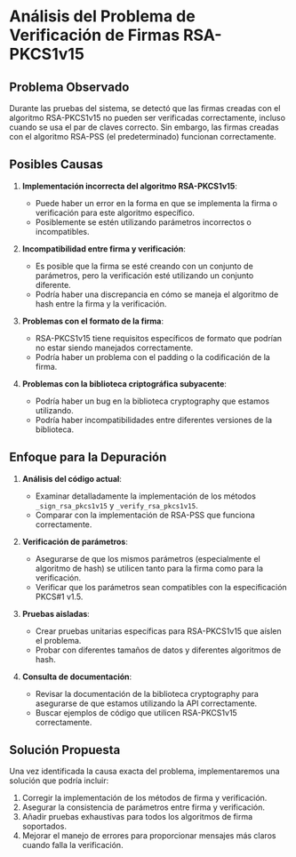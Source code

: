 # Análisis del Problema de Verificación de Firmas RSA-PKCS1v15

## Problema Observado

Durante las pruebas del sistema, se detectó que las firmas creadas con el algoritmo RSA-PKCS1v15 no pueden ser verificadas correctamente, incluso cuando se usa el par de claves correcto. Sin embargo, las firmas creadas con el algoritmo RSA-PSS (el predeterminado) funcionan correctamente.

## Posibles Causas

1. **Implementación incorrecta del algoritmo RSA-PKCS1v15**:
   - Puede haber un error en la forma en que se implementa la firma o verificación para este algoritmo específico.
   - Posiblemente se estén utilizando parámetros incorrectos o incompatibles.

2. **Incompatibilidad entre firma y verificación**:
   - Es posible que la firma se esté creando con un conjunto de parámetros, pero la verificación esté utilizando un conjunto diferente.
   - Podría haber una discrepancia en cómo se maneja el algoritmo de hash entre la firma y la verificación.

3. **Problemas con el formato de la firma**:
   - RSA-PKCS1v15 tiene requisitos específicos de formato que podrían no estar siendo manejados correctamente.
   - Podría haber un problema con el padding o la codificación de la firma.

4. **Problemas con la biblioteca criptográfica subyacente**:
   - Podría haber un bug en la biblioteca cryptography que estamos utilizando.
   - Podría haber incompatibilidades entre diferentes versiones de la biblioteca.

## Enfoque para la Depuración

1. **Análisis del código actual**:
   - Examinar detalladamente la implementación de los métodos `_sign_rsa_pkcs1v15` y `_verify_rsa_pkcs1v15`.
   - Comparar con la implementación de RSA-PSS que funciona correctamente.

2. **Verificación de parámetros**:
   - Asegurarse de que los mismos parámetros (especialmente el algoritmo de hash) se utilicen tanto para la firma como para la verificación.
   - Verificar que los parámetros sean compatibles con la especificación PKCS#1 v1.5.

3. **Pruebas aisladas**:
   - Crear pruebas unitarias específicas para RSA-PKCS1v15 que aíslen el problema.
   - Probar con diferentes tamaños de datos y diferentes algoritmos de hash.

4. **Consulta de documentación**:
   - Revisar la documentación de la biblioteca cryptography para asegurarse de que estamos utilizando la API correctamente.
   - Buscar ejemplos de código que utilicen RSA-PKCS1v15 correctamente.

## Solución Propuesta

Una vez identificada la causa exacta del problema, implementaremos una solución que podría incluir:

1. Corregir la implementación de los métodos de firma y verificación.
2. Asegurar la consistencia de parámetros entre firma y verificación.
3. Añadir pruebas exhaustivas para todos los algoritmos de firma soportados.
4. Mejorar el manejo de errores para proporcionar mensajes más claros cuando falla la verificación.
